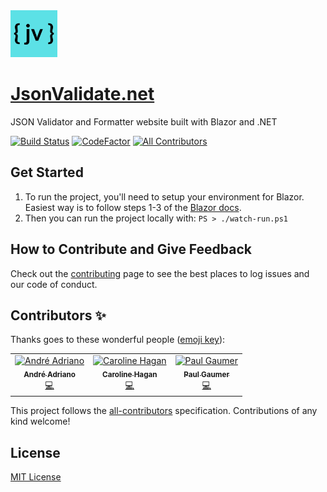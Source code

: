 <img src="src/JsonValidate/wwwroot/images/logo.png" alt="jsonvalidate.net logo" height="75" />

[JsonValidate.net](https://www.jsonvalidate.net)
============

JSON Validator and Formatter website built with Blazor and .NET

[![Build Status](https://dev.azure.com/marcusturewicz/jsonvalidate.net/_apis/build/status/marcusturewicz.jsonvalidate.net?branchName=master)](https://dev.azure.com/marcusturewicz/jsonvalidate.net/_build/latest?definitionId=3&branchName=master)
[![CodeFactor](https://www.codefactor.io/repository/github/marcusturewicz/jsonvalidate.net/badge)](https://www.codefactor.io/repository/github/marcusturewicz/jsonvalidate.net)
[![All Contributors](https://img.shields.io/badge/all_contributors-3-orange.svg?style=flat-square)](#contributors)

## Get Started

1. To run the project, you'll need to setup your environment for Blazor. Easiest way is to follow steps 1-3 of the [Blazor docs](https://docs.microsoft.com/en-gb/aspnet/core/blazor/get-started?view=aspnetcore-3.0).
2. Then you can run the project locally with:
`PS > ./watch-run.ps1`

## How to Contribute and Give Feedback

Check out the [contributing](CONTRIBUTING.md) page to see the best places to log issues and our code of conduct.

## Contributors ✨

Thanks goes to these wonderful people ([emoji key](https://allcontributors.org/docs/en/emoji-key)):

<!-- ALL-CONTRIBUTORS-LIST:START - Do not remove or modify this section -->
<!-- prettier-ignore -->
<table>
  <tr>
    <td align="center"><a href="http://linkedin.com/in/andreadriano/"><img src="https://avatars2.githubusercontent.com/u/16901251?v=4" width="100px;" alt="André Adriano"/><br /><sub><b>André Adriano</b></sub></a><br /><a href="https://github.com/marcusturewicz/jsonvalidate.net/commits?author=andre000" title="Code">💻</a></td>
    <td align="center"><a href="http://www.blueocto.co.uk"><img src="https://avatars1.githubusercontent.com/u/1690478?v=4" width="100px;" alt="Caroline Hagan"/><br /><sub><b>Caroline Hagan</b></sub></a><br /><a href="https://github.com/marcusturewicz/jsonvalidate.net/commits?author=blueocto" title="Code">💻</a></td>
    <td align="center"><a href="https://paulgaumer.com"><img src="https://avatars3.githubusercontent.com/u/17173804?v=4" width="100px;" alt="Paul Gaumer"/><br /><sub><b>Paul Gaumer</b></sub></a><br /><a href="https://github.com/marcusturewicz/jsonvalidate.net/commits?author=paulgaumer" title="Code">💻</a></td>
  </tr>
</table>

<!-- ALL-CONTRIBUTORS-LIST:END -->

This project follows the [all-contributors](https://github.com/all-contributors/all-contributors) specification. Contributions of any kind welcome!

## License

[MIT License](LICENSE)